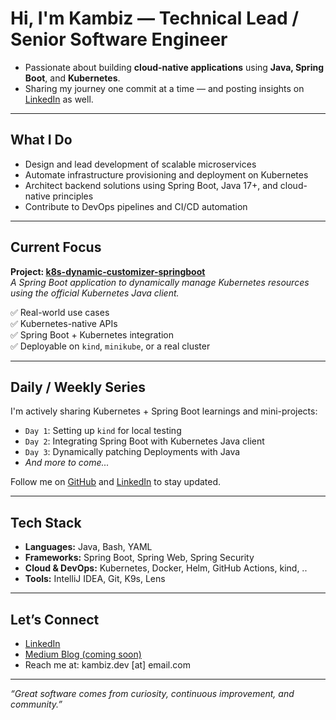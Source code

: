 # Hi, I'm Kambiz — Technical Lead / Senior Software Engineer

- Passionate about building **cloud-native applications** using **Java, Spring Boot**, and **Kubernetes**.  
- Sharing my journey one commit at a time — and posting insights on [LinkedIn]([https://www.linkedin.com/in/kambiz-h]) as well.

---

## What I Do

- Design and lead development of scalable microservices
- Automate infrastructure provisioning and deployment on Kubernetes
- Architect backend solutions using Spring Boot, Java 17+, and cloud-native principles
- Contribute to DevOps pipelines and CI/CD automation

---

## Current Focus

**Project: [k8s-dynamic-customizer-springboot](https://github.com/kambizh/k8s-dynamic-customizer-springboot)**  
_A Spring Boot application to dynamically manage Kubernetes resources using the official Kubernetes Java client._

✅ Real-world use cases  
✅ Kubernetes-native APIs  
✅ Spring Boot + Kubernetes integration  
✅ Deployable on `kind`, `minikube`, or a real cluster

---

## Daily / Weekly Series

I'm actively sharing Kubernetes + Spring Boot learnings and mini-projects:
- `Day 1`: Setting up `kind` for local testing
- `Day 2`: Integrating Spring Boot with Kubernetes Java client
- `Day 3`: Dynamically patching Deployments with Java
- _And more to come..._

Follow me on [GitHub](https://github.com/kambizh) and [LinkedIn](https://www.linkedin.com/in/kambiz-h) to stay updated.

---

## Tech Stack

- **Languages:** Java, Bash, YAML
- **Frameworks:** Spring Boot, Spring Web, Spring Security
- **Cloud & DevOps:** Kubernetes, Docker, Helm, GitHub Actions, kind, ..
- **Tools:** IntelliJ IDEA, Git, K9s, Lens

---

## Let’s Connect

- [LinkedIn](https://www.linkedin.com/in/kambiz-h)
- [Medium Blog (coming soon)](https://medium.com/@kambiz.dev)
- Reach me at: kambiz.dev [at] email.com

---

_“Great software comes from curiosity, continuous improvement, and community.”_

